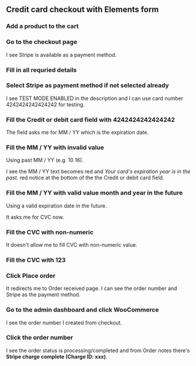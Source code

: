 ## Credit card checkout with Elements form

### Add a product to the cart

### Go to the checkout page

I see Stripe is available as a payment method.

### Fill in all requried details

### Select Stripe as payment method if not selected already

I see TEST MODE ENABLED in the description and I can use card number 4242424242424242
for testing.

### Fill the Credit or debit card field with 4242424242424242

The field asks me for MM / YY which is the expiration date.

### Fill the MM / YY with invalid value

Using past MM / YY (e.g. 10 16).

I see the MM / YY text becomes red and *Your card's expiration year is in the past.*
red notice at the bottom of the the Credit or debit card field.

### Fill the MM / YY with valid value month and year in the future

Using a valid expiration date in the future.

It asks me for CVC now.

### Fill the CVC with non-numeric

It doesn't allow me to fill CVC with non-numeric value.

### Fill the CVC with 123

### Click Place order

It redirects me to Order received page. I can see the order number and Stripe
as the payment method.

### Go to the admin dashboard and click WooCommerce

I see the order number I created from checkout.

### Click the order number

I see the order status is processing/completed and from Order notes there's **Stripe charge
complete (Charge ID: xxx)**.
